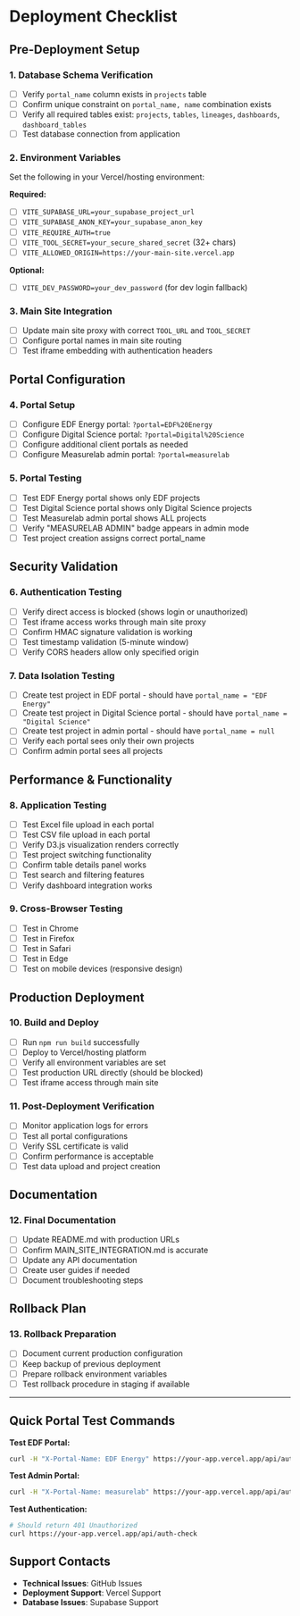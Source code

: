 # Deployment Checklist

## Pre-Deployment Setup

### 1. Database Schema Verification
- [ ] Verify `portal_name` column exists in `projects` table
- [ ] Confirm unique constraint on `portal_name, name` combination exists
- [ ] Verify all required tables exist: `projects`, `tables`, `lineages`, `dashboards`, `dashboard_tables`
- [ ] Test database connection from application

### 2. Environment Variables
Set the following in your Vercel/hosting environment:

**Required:**
- [ ] `VITE_SUPABASE_URL=your_supabase_project_url`
- [ ] `VITE_SUPABASE_ANON_KEY=your_supabase_anon_key`
- [ ] `VITE_REQUIRE_AUTH=true`
- [ ] `VITE_TOOL_SECRET=your_secure_shared_secret` (32+ chars)
- [ ] `VITE_ALLOWED_ORIGIN=https://your-main-site.vercel.app`

**Optional:**
- [ ] `VITE_DEV_PASSWORD=your_dev_password` (for dev login fallback)

### 3. Main Site Integration
- [ ] Update main site proxy with correct `TOOL_URL` and `TOOL_SECRET`
- [ ] Configure portal names in main site routing
- [ ] Test iframe embedding with authentication headers

## Portal Configuration

### 4. Portal Setup
- [ ] Configure EDF Energy portal: `?portal=EDF%20Energy`
- [ ] Configure Digital Science portal: `?portal=Digital%20Science`
- [ ] Configure additional client portals as needed
- [ ] Configure Measurelab admin portal: `?portal=measurelab`

### 5. Portal Testing
- [ ] Test EDF Energy portal shows only EDF projects
- [ ] Test Digital Science portal shows only Digital Science projects
- [ ] Test Measurelab admin portal shows ALL projects
- [ ] Verify "MEASURELAB ADMIN" badge appears in admin mode
- [ ] Test project creation assigns correct portal_name

## Security Validation

### 6. Authentication Testing
- [ ] Verify direct access is blocked (shows login or unauthorized)
- [ ] Test iframe access works through main site proxy
- [ ] Confirm HMAC signature validation is working
- [ ] Test timestamp validation (5-minute window)
- [ ] Verify CORS headers allow only specified origin

### 7. Data Isolation Testing
- [ ] Create test project in EDF portal - should have `portal_name = "EDF Energy"`
- [ ] Create test project in Digital Science portal - should have `portal_name = "Digital Science"`
- [ ] Create test project in admin portal - should have `portal_name = null`
- [ ] Verify each portal sees only their own projects
- [ ] Confirm admin portal sees all projects

## Performance & Functionality

### 8. Application Testing
- [ ] Test Excel file upload in each portal
- [ ] Test CSV file upload in each portal
- [ ] Verify D3.js visualization renders correctly
- [ ] Test project switching functionality
- [ ] Confirm table details panel works
- [ ] Test search and filtering features
- [ ] Verify dashboard integration works

### 9. Cross-Browser Testing
- [ ] Test in Chrome
- [ ] Test in Firefox
- [ ] Test in Safari
- [ ] Test in Edge
- [ ] Test on mobile devices (responsive design)

## Production Deployment

### 10. Build and Deploy
- [ ] Run `npm run build` successfully
- [ ] Deploy to Vercel/hosting platform
- [ ] Verify all environment variables are set
- [ ] Test production URL directly (should be blocked)
- [ ] Test iframe access through main site

### 11. Post-Deployment Verification
- [ ] Monitor application logs for errors
- [ ] Test all portal configurations
- [ ] Verify SSL certificate is valid
- [ ] Confirm performance is acceptable
- [ ] Test data upload and project creation

## Documentation

### 12. Final Documentation
- [ ] Update README.md with production URLs
- [ ] Confirm MAIN_SITE_INTEGRATION.md is accurate
- [ ] Update any API documentation
- [ ] Create user guides if needed
- [ ] Document troubleshooting steps

## Rollback Plan

### 13. Rollback Preparation
- [ ] Document current production configuration
- [ ] Keep backup of previous deployment
- [ ] Prepare rollback environment variables
- [ ] Test rollback procedure in staging if available

---

## Quick Portal Test Commands

**Test EDF Portal:**
```bash
curl -H "X-Portal-Name: EDF Energy" https://your-app.vercel.app/api/auth-check
```

**Test Admin Portal:**
```bash
curl -H "X-Portal-Name: measurelab" https://your-app.vercel.app/api/auth-check
```

**Test Authentication:**
```bash
# Should return 401 Unauthorized
curl https://your-app.vercel.app/api/auth-check
```

## Support Contacts

- **Technical Issues**: GitHub Issues
- **Deployment Support**: Vercel Support
- **Database Issues**: Supabase Support